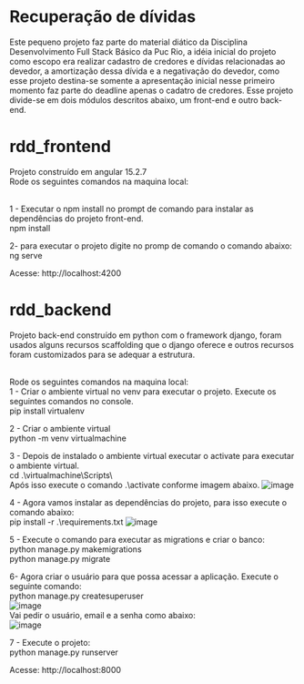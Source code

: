 
# Recuperação de dívidas
Este pequeno projeto faz parte do material diático da Disciplina Desenvolvimento Full Stack Básico da Puc Rio, a idéia inicial do projeto como escopo era realizar cadastro de credores e dívidas relacionadas ao devedor, a amortização dessa dívida e a negativação do devedor, como esse projeto destina-se somente a apresentação inicial nesse primeiro momento faz parte do deadline apenas o cadatro de credores. Esse projeto divide-se em dois módulos descritos abaixo, um front-end e outro back-end.

# rdd_frontend
Projeto construído em angular 15.2.7
<br />Rode os seguintes comandos na maquina local:

<br />1 - Executar o npm install no prompt de comando para instalar as dependências do projeto front-end.
<br />npm install

2- para executar o projeto digite no promp de comando o comando abaixo:
<br />ng serve

Acesse: http://localhost:4200

# rdd_backend
Projeto back-end construído em python com o framework django, foram usados alguns recursos scaffolding que o django oferece e outros recursos foram customizados para se adequar a estrutura.

<br />Rode os seguintes comandos na maquina local:
<br />1 - Criar o ambiente virtual no venv para executar o projeto. Execute os seguintes comandos no console.
<br /> pip install virtualenv

2 - Criar o ambiente virtual
<br /> python -m venv virtualmachine

3 - Depois de instalado o ambiente virtual executar o activate para executar o ambiente virtual.
<br /> cd .\virtualmachine\Scripts\ 
<br /> Após isso execute o comando .\activate conforme imagem abaixo.
![image](https://user-images.githubusercontent.com/2296319/235370271-405abe30-2eaf-45f3-85d0-a4a93d3d12bb.png)

4 - Agora vamos instalar as dependências do projeto, para isso execute o comando abaixo: 
<br /> pip install -r .\requirements.txt
![image](https://user-images.githubusercontent.com/2296319/235370534-483774d5-1df3-44a8-8f0c-15ae2739ac6c.png)

5 - Execute o comando para executar as migrations e criar o banco:
<br /> python manage.py makemigrations
<br /> python manage.py migrate

6- Agora criar o usuário para que possa acessar a aplicação. Execute o seguinte comando:
<br /> python manage.py createsuperuser
<br /> ![image](https://user-images.githubusercontent.com/2296319/235370580-e0144f5f-b8a0-47a1-9773-2deb92a58349.png)
<br />  Vai pedir o usuário, email e a senha como abaixo:
<br /> ![image](https://user-images.githubusercontent.com/2296319/235370635-a05f6eec-3b59-4bfd-b1ca-dcdd07f4673d.png)

7 - Execute o projeto:
<br /> python manage.py runserver

Acesse: http://localhost:8000















